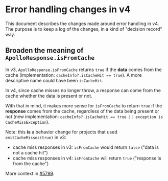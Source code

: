 # Error handling changes in v4

This document describes the changes made around error handling in v4. The purpose is to keep a log of the changes, in a
kind of "decision record" way.

## Broaden the meaning of `ApolloResponse.isFromCache`

In v3, `ApolloResponse.isFromCache` returns `true` if the **data** comes from the cache (implementation:
`cacheInfo?.isCacheHit == true`). A more descriptive name could have been `isCacheHit`.

In v4, since cache misses no longer throw, a response can come from the cache whether the data is present or not.

With that in mind, it makes more sense for `isFromCache` to return `true` if the **response** comes from the cache,
regardless of the data being present or not (new implementation:
`cacheInfo?.isCacheHit == true || exception is CacheMissException`).

Note: this **is** a behavior change for projects that used `emitCacheMisses(true)` in v3:

- cache miss responses in v3: `isFromCache` would return `false` ("data is not a cache hit")
- cache miss responses in v4: `isFromCache` will return `true` ("response is from the cache")

More context in [#5799](https://github.com/apollographql/apollo-kotlin/issues/5799).
